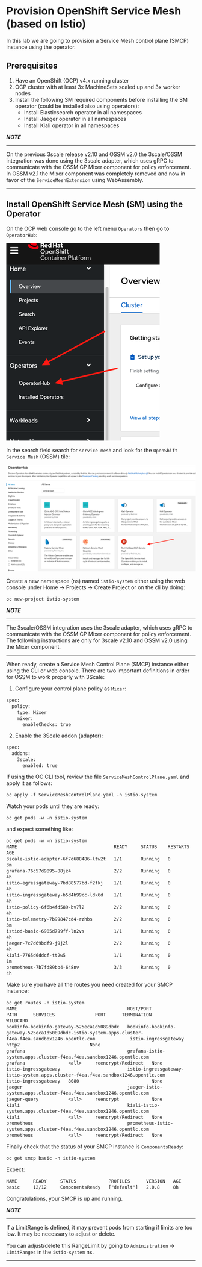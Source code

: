 # Provision OpenShift Service Mesh (based on Istio)

In this lab we are going to provision a Service Mesh control plane (SMCP) instance using the operator.

## Prerequisites

1. Have an OpenShift (OCP) v4.x running cluster
2. OCP cluster with at least 3x MachineSets scaled up and 3x worker nodes
3. Install the following SM required components before installing the SM operator (could be installed also using operators):
    - Install Elasticsearch operator in all namespaces
    - Install Jaeger operator in all namespaces
    - Install Kiali operator in all namespaces

***NOTE***
***
On the previous 3scale release v2.10 and OSSM v2.0 the 3scale/OSSM integration was done using the 3scale adapter, which uses gRPC to communicate with the OSSM CP Mixer component for policy enforcement. In OSSM v2.1 the Mixer component was completely removed and now in favor of the `ServiceMeshExtension` using WebAssembly.
***

## Install OpenShift Service Mesh (SM) using the Operator

On the OCP web console go to the left menu `Operators` then go to `OperatorHub`:

![](../images/operator-hub-menu.png)

In the search field search for `service mesh` and look for the `OpenShift Service Mesh` (OSSM) tile:

![](../images/operator-sm-tile.png)

Create a new namespace (ns) named `istio-system` either using the web console under Home -> Projects -> Create Project or on the cli by doing:

```
oc new-project istio-system
```

***NOTE***
***
The 3scale/OSSM integration uses the 3scale adapter, which uses gRPC to communicate with the OSSM CP Mixer component for policy enforcement. The following instructions are only for 3scale v2.10 and OSSM v2.0 using the Mixer component.
***

When ready, create a Service Mesh Control Plane (SMCP) instance either using the CLI or web console. There are two important definitions in order for OSSM to work properly with 3Scale:

1. Configure your control plane policy as `Mixer`:
```
spec:
  policy:
    type: Mixer
    mixer:
      enableChecks: true
```
2. Enable the 3Scale addon (adapter):
```
spec:
  addons:
    3scale:
      enabled: true
```

If using the OC CLI tool, review the file `ServiceMeshControlPlane.yaml` and apply it as follows:

```
oc apply -f ServiceMeshControlPlane.yaml -n istio-system
```

Watch your pods until they are ready:
```
oc get pods -w -n istio-system
```

and expect something like:
```
oc get pods -w -n istio-system
NAME                                    READY     STATUS    RESTARTS   AGE
3scale-istio-adapter-6f7d688486-ltw2t   1/1       Running   0          3m
grafana-76c57d9895-88jz4                2/2       Running   0          4h
istio-egressgateway-7bd88577bd-f2fkj    1/1       Running   0          4h
istio-ingressgateway-b5d4b99cc-ldk6d    1/1       Running   0          4h
istio-policy-6f6b4fd589-bv7l2           2/2       Running   0          4h
istio-telemetry-7b99847cd4-rzhbs        2/2       Running   0          3m
istiod-basic-6985d799ff-ln2vs           1/1       Running   0          4h
jaeger-7c7d69bdf9-j9j2l                 2/2       Running   0          4h
kiali-7765d6ddcf-tt2w5                  1/1       Running   0          1m
prometheus-7b7fd89bb4-648nv             3/3       Running   0          4h
```

Make sure you have all the routes you need created for your SMCP instance:
```
oc get routes -n istio-system
NAME                                         HOST/PORT                                                                                                PATH      SERVICES               PORT      TERMINATION          WILDCARD
bookinfo-bookinfo-gateway-525eca1d5089dbdc   bookinfo-bookinfo-gateway-525eca1d5089dbdc-istio-system.apps.cluster-f4ea.f4ea.sandbox1246.opentlc.com             istio-ingressgateway   http2                          None
grafana                                      grafana-istio-system.apps.cluster-f4ea.f4ea.sandbox1246.opentlc.com                                                grafana                <all>     reencrypt/Redirect   None
istio-ingressgateway                         istio-ingressgateway-istio-system.apps.cluster-f4ea.f4ea.sandbox1246.opentlc.com                                   istio-ingressgateway   8080                           None
jaeger                                       jaeger-istio-system.apps.cluster-f4ea.f4ea.sandbox1246.opentlc.com                                                 jaeger-query           <all>     reencrypt            None
kiali                                        kiali-istio-system.apps.cluster-f4ea.f4ea.sandbox1246.opentlc.com                                                  kiali                  <all>     reencrypt/Redirect   None
prometheus                                   prometheus-istio-system.apps.cluster-f4ea.f4ea.sandbox1246.opentlc.com                                             prometheus             <all>     reencrypt/Redirect   None
```
Finally check that the status of your SMCP instance is `ComponentsReady`:
```
oc get smcp basic -n istio-system
```
Expect:
```
NAME      READY     STATUS            PROFILES      VERSION   AGE
basic     12/12     ComponentsReady   ["default"]   2.0.8     8h
```

Congratulations, your SMCP is up and running.

***NOTE***
***
If a LimitRange is defined, it may prevent pods from starting if limits are too low. It may be necessary to adjust or delete.

You can adjust/delete this RangeLimit by going to `Administration` -> `LimitRanges` in the `istio-system` ns.
***